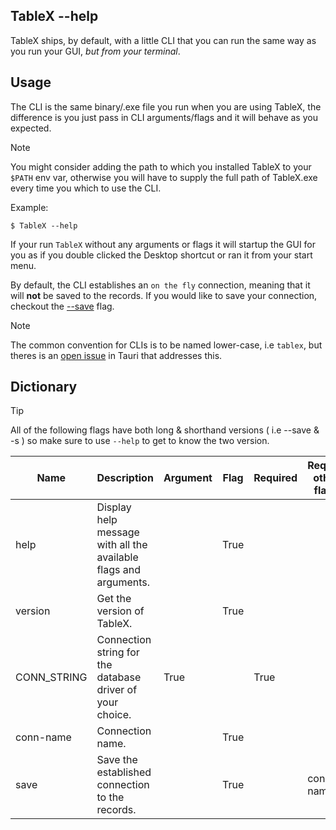 ## TableX --help

TableX ships, by default, with a little CLI that you can run the same way as you run your GUI, _but from your terminal_.

## Usage

The CLI is the same binary/.exe file you run when you are using TableX, the difference is you just pass in CLI arguments/flags and it will behave as you expected.

> [!NOTE]
> You might consider adding the path to which you installed TableX to your `$PATH` env var, otherwise you will have to supply the full path of TableX.exe every time you which to use the CLI.

Example:

```shell
$ TableX --help
```

If your run `TableX` without any arguments or flags it will startup the GUI for you as if you double clicked the Desktop shortcut or ran it from your start menu.

By default, the CLI establishes an `on the fly` connection, meaning that it will **not** be saved to the records.
If you would like to save your connection, checkout the [--save](#save---s) flag.

> [!NOTE]
> The common convention for CLIs is to be named lower-case, i.e `tablex`, but theres is an [open issue](https://github.com/tauri-apps/tauri/issues/8109) in Tauri that addresses this.

## Dictionary

> [!TIP]
> All of the following flags have both long & shorthand versions ( i.e --save &
> -s ) so make sure to use `--help` to get to know the two version.

<!-- prettier-ignore-start -->
| Name | Description | Argument | Flag | Required | Require other flags |
|---|---|---|---|---|---|
| help | Display help message with all the available flags and arguments. |  | True |  |  |
| version | Get the version of TableX. |  | True |  |  |
| CONN_STRING | Connection string for the database driver of your choice. | True |  | True |  |
| conn-name | Connection name. |  | True |  |  |
| save | Save the established connection to the records. |  | True |  | conn-name |
<!-- prettier-ignore-end -->

